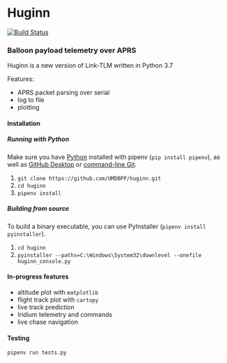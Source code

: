# Huginn 

[![Build Status](https://travis-ci.org/UMDBPP/huginn.svg?branch=master)](https://travis-ci.org/UMDBPP/huginn)

### Balloon payload telemetry over APRS

Huginn is a new version of Link-TLM written in Python 3.7

Features:
- APRS packet parsing over serial
- log to file
- plotting

#### Installation

##### Running with Python

Make sure you have [Python](https://www.python.org/downloads/) installed with pipenv (`pip install pipenv`), as well as [GitHub Desktop](https://desktop.github.com/) or [command-line Git](https://git-scm.com/download).

1. `git clone https://github.com/UMDBPP/huginn.git`
2. `cd huginn`
3. `pipenv install`
 
##### Building from source

To build a binary executable, you can use PyInstaller (`pipenv install pyinstaller`).

1. `cd huginn`
2. `pyinstaller --paths=C:\Windows\System32\downlevel --onefile huginn_console.py`

#### In-progress features

- altitude plot with `matplotlib`
- flight track plot with `cartopy`
- live track prediction
- Iridium telemetry and commands
- live chase navigation

#### Testing

`pipenv run tests.py`

